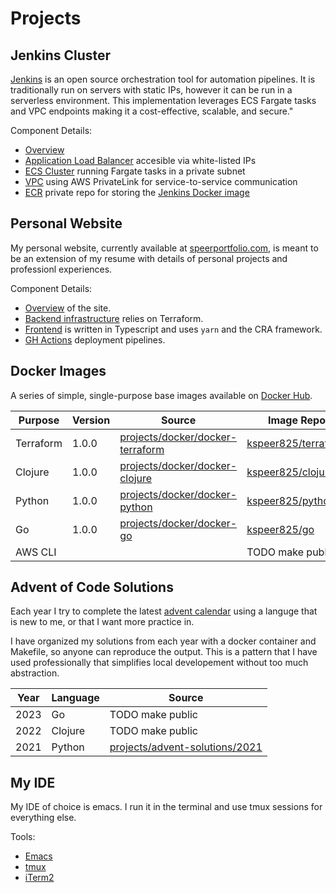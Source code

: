 # Projects

## Jenkins Cluster
[Jenkins](https://www.jenkins.io/doc/) is an open source orchestration tool for automation pipelines. It is traditionally run on servers with static IPs, however it can be run in a serverless environment. This implementation leverages ECS Fargate tasks and VPC endpoints making it a cost-effective, scalable, and secure."

Component Details:
 - [Overview](https://github.com/kspeer825/portfolio/tree/main/projects/jenkins/)
 - [Application Load Balancer](https://github.com/kspeer825/portfolio/tree/main/projects/jenkins/terraform/alb.tf) accesible via white-listed IPs
 - [ECS Cluster](https://github.com/kspeer825/portfolio/tree/main/projects/jenkins/terraform/ecs.tf) running Fargate tasks in a private subnet
 - [VPC](https://github.com/kspeer825/portfolio/tree/main/projects/jenkins/terraform/vpc.tf) using AWS PrivateLink for service-to-service communication
 - [ECR](https://github.com/kspeer825/portfolio/tree/main/projects/jenkins/terraform/ecr.tf) private repo for storing the [Jenkins Docker image](https://github.com/kspeer825/portfolio/tree/main/projects/jenkins/jenkins/)

## Personal Website
My personal website, currently available at [speerportfolio.com](https://speerportfolio.com/), is meant to be an extension of my resume with details of personal projects and professionl experiences.

Component Details:
 - [Overview](https://github.com/kspeer825/portfolio/tree/main/projects/website/) of the site.
 - [Backend infrastructure](https://github.com/kspeer825/portfolio/tree/main/projects/website/infra#s3-static-website-infrastructure) relies on Terraform.
 - [Frontend](https://github.com/kspeer825/portfolio/tree/main/projects/website/speerportfolio) is written in Typescript and uses `yarn` and the CRA framework.
 - [GH Actions](https://github.com/kspeer825/portfolio/actions) deployment pipelines.

## Docker Images
A series of simple, single-purpose base images available on [Docker Hub](https://hub.docker.com/u/kspeer825).

| Purpose  | Version | Source | Image Repo |
| ------------- | ------------- | ------------- | ------------- |
| Terraform  | 1.0.0  | [projects/docker/docker-terraform](https://github.com/kspeer825/portfolio/tree/main/projects/docker/docker-terraform#base-terraform-image)  | [kspeer825/terraform](https://hub.docker.com/r/kspeer825/terraform) |
| Clojure  | 1.0.0  | [projects/docker/docker-clojure](https://github.com/kspeer825/portfolio/tree/main/projects/docker/docker-clojure#base-clojure-image)  | [kspeer825/clojure](https://hub.docker.com/r/kspeer825/clojure) |
| Python  | 1.0.0  | [projects/docker/docker-python](https://github.com/kspeer825/portfolio/tree/main/projects/docker/docker-python#base-python-image)  | [kspeer825/python](https://hub.docker.com/r/kspeer825/python) |
| Go  | 1.0.0  | [projects/docker/docker-go](https://github.com/kspeer825/portfolio/tree/main/projects/docker/docker-go#base-go-image)  | [kspeer825/go](https://hub.docker.com/r/kspeer825/go) |
| AWS CLI  |   |  | TODO make public |

## Advent of Code Solutions
Each year I try to complete the latest [advent calendar](https://adventofcode.com/) using a languge that is new to me, or that I want more practice in.

I have organized my solutions from each year with a docker container and Makefile, so anyone can reproduce the output. This is a pattern that I have used professionally that simplifies local developement without too much abstraction.

| Year  | Language | Source |
| ----- | -------- | ------ |
| 2023  | Go | TODO make public |
| 2022  | Clojure | TODO make public |
| 2021  | Python | [projects/advent-solutions/2021](https://github.com/kspeer825/portfolio/tree/main/projects/advent-solutions/2021#advent-of-code-2021-solutions) |

## My IDE
My IDE of choice is emacs. I run it in the terminal and use tmux sessions for everything else.

Tools:
 - [Emacs](https://emacsrocks.com/)
 - [tmux](https://github.com/tmux/tmux/tree/master?tab=readme-ov-file#welcome-to-tmux)
 - [iTerm2](https://iterm2.com/)

